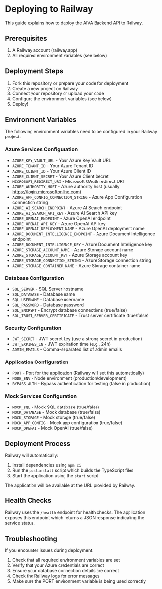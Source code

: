# Deploying to Railway

This guide explains how to deploy the AIVA Backend API to Railway.

## Prerequisites

1. A Railway account (railway.app)
2. All required environment variables (see below)

## Deployment Steps

1. Fork this repository or prepare your code for deployment
2. Create a new project on Railway
3. Connect your repository or upload your code
4. Configure the environment variables (see below)
5. Deploy!

## Environment Variables

The following environment variables need to be configured in your Railway project:

### Azure Services Configuration
- `AZURE_KEY_VAULT_URL` - Your Azure Key Vault URL
- `AZURE_TENANT_ID` - Your Azure Tenant ID
- `AZURE_CLIENT_ID` - Your Azure Client ID
- `AZURE_CLIENT_SECRET` - Your Azure Client Secret
- `MICROSOFT_REDIRECT_URI` - Microsoft OAuth redirect URI
- `AZURE_AUTHORITY_HOST` - Azure authority host (usually https://login.microsoftonline.com)
- `AZURE_APP_CONFIG_CONNECTION_STRING` - Azure App Configuration connection string
- `AZURE_AI_SEARCH_ENDPOINT` - Azure AI Search endpoint
- `AZURE_AI_SEARCH_API_KEY` - Azure AI Search API key
- `AZURE_OPENAI_ENDPOINT` - Azure OpenAI endpoint
- `AZURE_OPENAI_API_KEY` - Azure OpenAI API key
- `AZURE_OPENAI_DEPLOYMENT_NAME` - Azure OpenAI deployment name
- `AZURE_DOCUMENT_INTELLIGENCE_ENDPOINT` - Azure Document Intelligence endpoint
- `AZURE_DOCUMENT_INTELLIGENCE_KEY` - Azure Document Intelligence key
- `AZURE_STORAGE_ACCOUNT_NAME` - Azure Storage account name
- `AZURE_STORAGE_ACCOUNT_KEY` - Azure Storage account key
- `AZURE_STORAGE_CONNECTION_STRING` - Azure Storage connection string
- `AZURE_STORAGE_CONTAINER_NAME` - Azure Storage container name

### Database Configuration
- `SQL_SERVER` - SQL Server hostname
- `SQL_DATABASE` - Database name
- `SQL_USERNAME` - Database username
- `SQL_PASSWORD` - Database password
- `SQL_ENCRYPT` - Encrypt database connections (true/false)
- `SQL_TRUST_SERVER_CERTIFICATE` - Trust server certificate (true/false)

### Security Configuration
- `JWT_SECRET` - JWT secret key (use a strong secret in production)
- `JWT_EXPIRES_IN` - JWT expiration time (e.g., 24h)
- `ADMIN_EMAILS` - Comma-separated list of admin emails

### Application Configuration
- `PORT` - Port for the application (Railway will set this automatically)
- `NODE_ENV` - Node environment (production/development)
- `BYPASS_AUTH` - Bypass authentication for testing (false in production)

### Mock Services Configuration
- `MOCK_SQL` - Mock SQL database (true/false)
- `MOCK_DATABASE` - Mock database (true/false)
- `MOCK_STORAGE` - Mock storage (true/false)
- `MOCK_APP_CONFIG` - Mock app configuration (true/false)
- `MOCK_OPENAI` - Mock OpenAI (true/false)

## Deployment Process

Railway will automatically:
1. Install dependencies using `npm ci`
2. Run the `postinstall` script which builds the TypeScript files
3. Start the application using the `start` script

The application will be available at the URL provided by Railway.

## Health Checks

Railway uses the `/health` endpoint for health checks. The application exposes this endpoint which returns a JSON response indicating the service status.

## Troubleshooting

If you encounter issues during deployment:

1. Check that all required environment variables are set
2. Verify that your Azure credentials are correct
3. Ensure your database connection details are correct
4. Check the Railway logs for error messages
5. Make sure the PORT environment variable is being used correctly